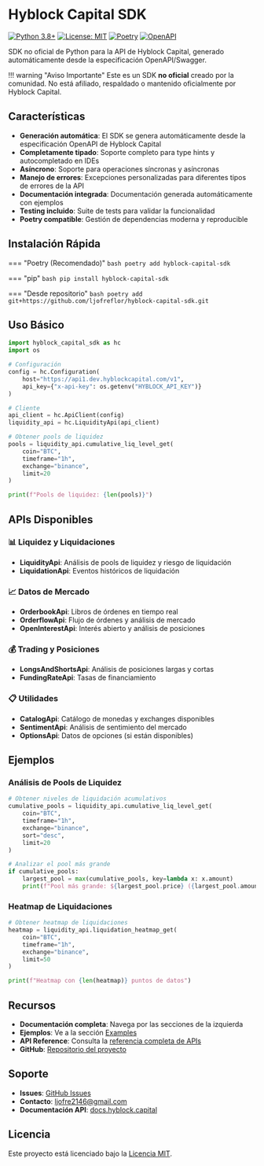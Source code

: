 # Hyblock Capital SDK

[![Python 3.8+](https://img.shields.io/badge/python-3.8+-blue.svg)](https://www.python.org/downloads/)
[![License: MIT](https://img.shields.io/badge/License-MIT-yellow.svg)](https://opensource.org/licenses/MIT)
[![Poetry](https://img.shields.io/badge/dependency%20manager-poetry-blue)](https://python-poetry.org/)
[![OpenAPI](https://img.shields.io/badge/OpenAPI-3.0-green.svg)](https://swagger.io/specification/)

SDK no oficial de Python para la API de Hyblock Capital, generado automáticamente desde la especificación OpenAPI/Swagger.

!!! warning "Aviso Importante"
    Este es un SDK **no oficial** creado por la comunidad. No está afiliado, respaldado o mantenido oficialmente por Hyblock Capital.

## Características

- **Generación automática**: El SDK se genera automáticamente desde la especificación OpenAPI de Hyblock Capital
- **Completamente tipado**: Soporte completo para type hints y autocompletado en IDEs
- **Asíncrono**: Soporte para operaciones síncronas y asíncronas
- **Manejo de errores**: Excepciones personalizadas para diferentes tipos de errores de la API
- **Documentación integrada**: Documentación generada automáticamente con ejemplos
- **Testing incluido**: Suite de tests para validar la funcionalidad
- **Poetry compatible**: Gestión de dependencias moderna y reproducible

## Instalación Rápida

=== "Poetry (Recomendado)"
    ```bash
    poetry add hyblock-capital-sdk
    ```

=== "pip"
    ```bash
    pip install hyblock-capital-sdk
    ```

=== "Desde repositorio"
    ```bash
    poetry add git+https://github.com/ljofreflor/hyblock-capital-sdk.git
    ```

## Uso Básico

```python
import hyblock_capital_sdk as hc
import os

# Configuración
config = hc.Configuration(
    host="https://api1.dev.hyblockcapital.com/v1",
    api_key={"x-api-key": os.getenv("HYBLOCK_API_KEY")}
)

# Cliente
api_client = hc.ApiClient(config)
liquidity_api = hc.LiquidityApi(api_client)

# Obtener pools de liquidez
pools = liquidity_api.cumulative_liq_level_get(
    coin="BTC",
    timeframe="1h",
    exchange="binance",
    limit=20
)

print(f"Pools de liquidez: {len(pools)}")
```

## APIs Disponibles

### 📊 Liquidez y Liquidaciones
- **LiquidityApi**: Análisis de pools de liquidez y riesgo de liquidación
- **LiquidationApi**: Eventos históricos de liquidación

### 📈 Datos de Mercado
- **OrderbookApi**: Libros de órdenes en tiempo real
- **OrderflowApi**: Flujo de órdenes y análisis de mercado
- **OpenInterestApi**: Interés abierto y análisis de posiciones

### 💰 Trading y Posiciones
- **LongsAndShortsApi**: Análisis de posiciones largas y cortas
- **FundingRateApi**: Tasas de financiamiento

### 📋 Utilidades
- **CatalogApi**: Catálogo de monedas y exchanges disponibles
- **SentimentApi**: Análisis de sentimiento del mercado
- **OptionsApi**: Datos de opciones (si están disponibles)

## Ejemplos

### Análisis de Pools de Liquidez

```python
# Obtener niveles de liquidación acumulativos
cumulative_pools = liquidity_api.cumulative_liq_level_get(
    coin="BTC",
    timeframe="1h",
    exchange="binance",
    sort="desc",
    limit=20
)

# Analizar el pool más grande
if cumulative_pools:
    largest_pool = max(cumulative_pools, key=lambda x: x.amount)
    print(f"Pool más grande: ${largest_pool.price} ({largest_pool.amount} BTC)")
```

### Heatmap de Liquidaciones

```python
# Obtener heatmap de liquidaciones
heatmap = liquidity_api.liquidation_heatmap_get(
    coin="BTC",
    timeframe="1h",
    exchange="binance",
    limit=50
)

print(f"Heatmap con {len(heatmap)} puntos de datos")
```

## Recursos

- **Documentación completa**: Navega por las secciones de la izquierda
- **Ejemplos**: Ve a la sección [Examples](examples/basic-usage.md)
- **API Reference**: Consulta la [referencia completa de APIs](api/client.md)
- **GitHub**: [Repositorio del proyecto](https://github.com/ljofreflor/hyblock-capital-sdk)

## Soporte

- **Issues**: [GitHub Issues](https://github.com/ljofreflor/hyblock-capital-sdk/issues)
- **Contacto**: ljofre2146@gmail.com
- **Documentación API**: [docs.hyblock.capital](https://docs.hyblock.capital)

## Licencia

Este proyecto está licenciado bajo la [Licencia MIT](about/license.md).
